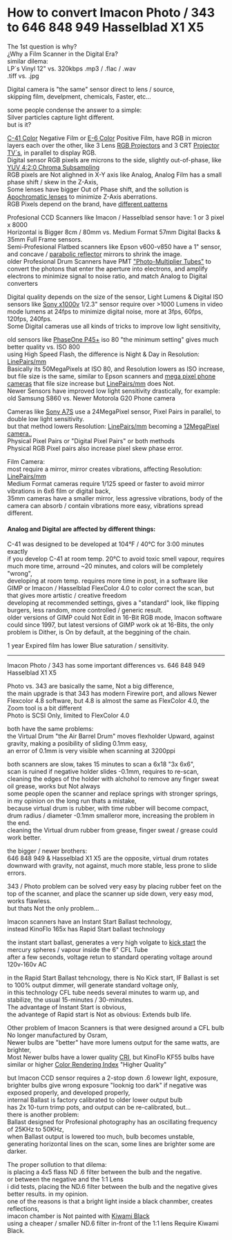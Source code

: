 # How to convert Imacon Photo / 343 to 646 848 949 Hasselblad X1 X5

The 1st question is why? </br>
¿Why a Film Scanner in the Digital Era? </br>
similar dilema: </br>
LP´s Vinyl 12" vs. 320kbps .mp3 / .flac / .wav </br>
.tiff vs. .jpg </br>

Digital camera is "the same" sensor direct to lens / source, </br>
skipping film, develpment, chemicals, Faster, etc... </br>

some people condense the answer to a simple: </br>
Silver particles capture light different. </br>
but is it? </br>

[C-41 Color](https://en.wikipedia.org/wiki/C-41_process) Negative Film or [E-6 Color](https://en.wikipedia.org/wiki/E-6_process) Positive Film, have RGB in micron layers each over the other, like 3 Lens [RGB Projectors](https://www.youtube.com/watch?v=CURsJDfdbfc&t=498s) and 3 CRT [Projector TV´s](https://www.youtube.com/watch?v=DdgzgeGw78E&t=259s), in parallel to display RGB. </br>
Digital sensor RGB pixels are microns to the side, slightly out-of-phase, like [YUV 4:2:0 Chroma Subsampling](https://en.wikipedia.org/wiki/Chroma_subsampling) </br>
RGB pixels are Not alighned in X-Y axis like Analog, Analog Film has a small phase shift / skew in the Z-Axis, </br>
Some lenses have bigger Out of Phase shift, and the sollution is [Apochromatic lenses](https://en.wikipedia.org/wiki/Apochromat) to minimize Z-Axis aberrations. </br>
RGB Pixels depend on the brand, have [different patterns](https://en.wikipedia.org/wiki/Bayer_filter) </br>

Profesional CCD Scanners like Imacon / Hasselblad sensor have: 1 or 3 pixel x 8000 </br>
Horizontal is Bigger 8cm / 80mm vs. Medium Format 57mm Digital Backs & 35mm Full Frame sensors. </br>
Semi-Profesional Flatbed scanners like Epson v600-v850 have a 1" sensor, and concave / [parabolic reflector](https://en.wikipedia.org/wiki/Parabolic_reflector) mirrors to shrink the image. </br>
older Profesional Drum Scanners have PMT ["Photo-Multiplier Tubes"](https://en.wikipedia.org/wiki/Photomultiplier_tube) to convert the photons that enter the aperture into electrons, and amplify electrons to minimize signal to noise ratio, and match Analog to Digital converters </br>

Digital quality depends on the size of the sensor, Light Lumens & Digital ISO </br>
sensors like [Sony x1000v](https://www.sony.com/electronics/support/action-cam-fdr-x-series/fdr-x1000v/specifications) 1/2.3" sensor require over >1000 Lumens in video mode lumens at 24fps to minimize digital noise, more at 3fps, 60fps, 120fps, 240fps. </br>
Some Digital cameras use all kinds of tricks to improve low light sensitivity, </br>

old sensors like [PhaseOne P45+](http://www.phaseonekorea.com/datasheet/Phase-One-645DF-P45-p-datasheet-english.pdf) iso 80 "the minimum setting" gives much better quality vs. ISO 800 </br>
using High Speed Flash, the difference is Night & Day in Resolution: [LinePairs/mm](https://en.wikipedia.org/wiki/1951_USAF_resolution_test_chart) </br>
Basically its 50MegaPixels at ISO 80, and Resolution lowers as ISO increase, but file size is the same, similar to Epson scanners and [mega pixel phone cameras](https://www.youtube.com/watch?v=FoF_JeWnvu8&t=274s) that file size increase but [LinePairs/mm](https://en.wikipedia.org/wiki/1951_USAF_resolution_test_chart) does Not. </br>
Newer Sensors have improved low light sensitivity drastically, for example: old Samsung S860 vs. Newer Motorola G20 Phone camera </br>

Cameras like [Sony A7S](https://en.wikipedia.org/wiki/Sony_α7#Model_differences) use a 24MegaPixel sensor, Pixel Pairs in parallel, to double low light sensitivity. </br>
but that method lowers Resolution: [LinePairs/mm](https://en.wikipedia.org/wiki/1951_USAF_resolution_test_chart) becoming a [12MegaPixel camera.](https://en.wikipedia.org/wiki/Sony_α7#Model_differences), </br>
Physical Pixel Pairs or "Digital Pixel Pairs" or both methods</br>
Physical RGB Pixel pairs also increase pixel skew phase error. </br>

Film Camera: </br>
most require a mirror, mirror creates vibrations, affecting Resolution: [LinePairs/mm](https://en.wikipedia.org/wiki/1951_USAF_resolution_test_chart) </br>
Medium Format cameras require 1/125 speed or faster to avoid mirror vibrations in 6x6 film or digital back, </br>
35mm cameras have a smaller mirror, less agressive vibrations, body of the camera can absorb / contain vibrations more easy, vibrations spread different. </br>

#### Analog and Digital are affected by different things: </br>
C-41 was designed to be developed at 104°F / 40°C for 3:00 minutes exactly </br>
if you develop C-41 at room temp. 20°C to avoid toxic smell vapour, requires much more time, arround ~20 minutes, and colors will be completely "wrong",  </br>
developing at room temp. requires more time in post, in a software like GIMP or Imacon / Hasselblad FlexColor 4.0 to color correct the scan, but that gives more artistic / creative freedom </br>
developing at recommended settings, gives a "standard" look, like flipping burgers, less random, more controlled / generic result. </br>
older versions of GIMP could Not Edit in 16-Bit RGB mode, Imacon software could since 1997, but latest versions of GIMP work ok at 16-Bits, the only problem is Dither, is On by default, at the beggining of the chain. </br>

1 year Expired film has lower Blue saturation / sensitivity. </br>

------------------

 Imacon Photo / 343 has some important differences vs. 646 848 949 Hasselblad X1 X5

Photo vs. 343 are basically the same, Not a big difference, </br>
the main upgrade is that 343 has modern Firewire port, and allows Newer Flexcolor 4.8 software, but 4.8 is almost the same as FlexColor 4.0, the Zoom tool is a bit different </br>
Photo is SCSI Only, limited to FlexColor 4.0 </br>

both have the same problems: </br>
the Virtual Drum "the Air Barrel Drum" moves flexholder Upward, against gravity, making a posibility of sliding 0.1mm easy, </br>
an error of 0.1mm is very visible when scanning at 3200ppi </br>

both scanners are slow, takes 15 minutes to scan a 6x18 "3x 6x6", </br>
scan is ruined if negative holder slides -0.1mm, requires to re-scan, </br>
cleaning the edges of the holder with alchohol to remove any finger sweat oil grease, works but Not always </br>
some people open the scanner and replace springs with stronger springs, </br>
in my opinion on the long run thats a mistake, </br>
because virtual drum is rubber, with time rubber will become compact, drum radius / diameter -0.1mm smalleror more, increasing the problem in the end. </br>
cleaning the Virtual drum rubber from grease, finger sweat / grease could work better. </br> 

the bigger / newer brothers: </br>
646 848 949 & Hasselblad X1 X5 are the opposite, virtual drum rotates downward with gravity, not against, much more stable, less prone to slide errors. </br>

343 / Photo problem can be solved very easy by placing rubber feet on the top of the scanner, and place the scanner up side down, very easy mod, works flawless. </br>
but thats Not the only problem... </br>

Imacon scanners have an Instant Start Ballast technology, </br>
instead KinoFlo 165x has Rapid Start ballast technology </br>

the instant start ballast, generates a very high volgate to [kick start](https://www.youtube.com/watch?v=ybcxIpb-R_0&t=30s) the mercury spheres / vapour inside the 6" CFL Tube </br>
after a few seconds, voltage retun to standard operating voltage around 120v-160v AC </br>

in the Rapid Start Ballast tehcnology, there is No Kick start, IF Ballast is set to 100% output dimmer, will generate standard voltage only, </br>
in this technology CFL tube needs several minutes to warm up, and stabilize, the usual 15-minutes / 30-minutes. </br>
The advantage of Instant Start is obvious, </br>
the advantege of Rapid start is Not as obvious: Extends bulb life. </br>

Other problem of Imacon Scanners is that were designed around a CFL bulb No longer manufactured by Osram, </br>
Newer bulbs are "better" have more lumens output for the same watts, are brighter, </br>
Most Newer bulbs have a lower quality [CRI](https://en.wikipedia.org/wiki/Color_rendering_index), but KinoFlo KF55 bulbs have similar or higher [Color Rendering Index](https://en.wikipedia.org/wiki/Color_rendering_index) "Higher Quality" </br>
 
but Imacon CCD sensor requires a 2-stop down .6 lowewr light, exposure, brighter bulbs give wrong exposure "looknig too dark" if negative was exposed properly, and developed properly, </br>
internal Ballast is factory calibrated to older lower output bulb </br>
has 2x 10-turn trimp pots, and output can be re-calibrated, but... </br>
there is another problem: </br>
Ballast designed for Profesional photography has an oscillating frequency of 25KHz to 50KHz, </br>
when Ballast output is lowered too much, bulb becomes unstable, generating horizontal lines on the scan, some lines are brighter some are darker. <br>

The proper sollution to that dilema: </br>
is placing a 4x5 flass ND .6 filter between the bulb and the negative. </br>
or between the negative and the 1:1 Lens </br>
i did tests, placing the ND.6 filter between the bulb and the negative gives better results. in my opinion. </br>
one of the reasons is that a bright light inside a black chanmber, creates reflections, </br>
imacon chamber is Not painted with [Kiwami Black](https://www.youtube.com/watch?v=43OGgDaR2aE&t=29s) </br>
using a cheaper / smaller ND.6 filter in-front of the 1:1 lens Require Kiwami Black. </br>








